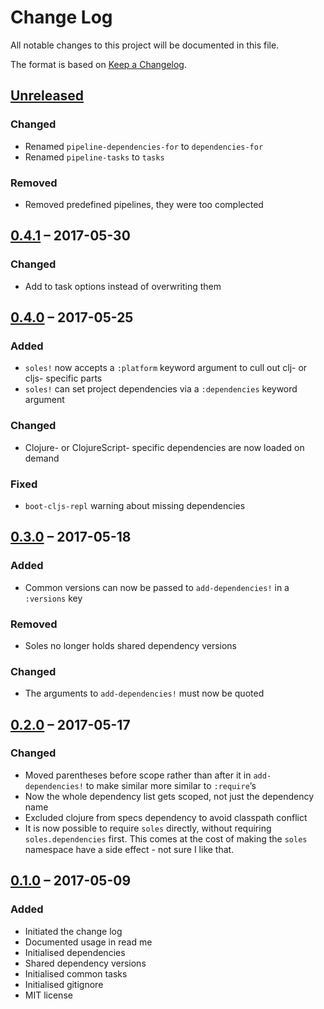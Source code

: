 # Change Log

All notable changes to this project will be documented in this file.

The format is based on [Keep a Changelog](http://keepachangelog.com/).


## [Unreleased]

### Changed

- Renamed `pipeline-dependencies-for` to `dependencies-for`
- Renamed `pipeline-tasks` to `tasks`

### Removed

- Removed predefined pipelines, they were too complected


## [0.4.1] – 2017-05-30

### Changed

- Add to task options instead of overwriting them


## [0.4.0] – 2017-05-25

### Added

- `soles!` now accepts a `:platform` keyword argument to cull out clj- or cljs-
  specific parts
- `soles!` can set project dependencies via a `:dependencies` keyword argument


### Changed

- Clojure- or ClojureScript- specific dependencies are now loaded on demand


### Fixed

- `boot-cljs-repl` warning about missing dependencies


## [0.3.0] – 2017-05-18

### Added

- Common versions can now be passed to `add-dependencies!` in a `:versions` key


### Removed

- Soles no longer holds shared dependency versions


### Changed

- The arguments to `add-dependencies!` must now be quoted


## [0.2.0] – 2017-05-17

### Changed

- Moved parentheses before scope rather than after it in `add-dependencies!` 
  to make similar more similar to `:require`’s
- Now the whole dependency list gets scoped, not just the dependency name
- Excluded clojure from specs dependency to avoid classpath conflict
- It is now possible to require `soles` directly, without requiring
  `soles.dependencies` first. This comes at the cost of making the `soles`
  namespace have a side effect - not sure I like that. 


## [0.1.0] – 2017-05-09

### Added

- Initiated the change log
- Documented usage in read me
- Initialised dependencies
- Shared dependency versions
- Initialised common tasks
- Initialised gitignore
- MIT license


[Unreleased]: https://github.com/plumula/soles/compare/0.4.1...HEAD
[0.4.1]: https://github.com/plumula/soles/compare/0.4.0...0.4.1
[0.4.0]: https://github.com/plumula/soles/compare/0.3.0...0.4.0
[0.3.0]: https://github.com/plumula/soles/compare/0.2.0...0.3.0
[0.2.0]: https://github.com/plumula/soles/compare/0.1.0...0.2.0
[0.1.0]: https://github.com/plumula/soles/compare/init...0.1.0
